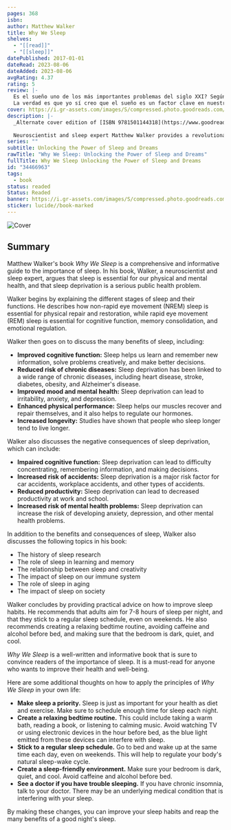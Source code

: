 ```yaml
---
pages: 368
isbn: 
author: Matthew Walker
title: Why We Sleep
shelves:
  - "[[read]]"
  - "[[sleep]]"
datePublished: 2017-01-01
dateRead: 2023-08-06
dateAdded: 2023-08-06
avgRating: 4.37
rating: 5
review: |-
  Es el sueño uno de los más importantes problemas del siglo XXI? Según este libro si.  
  La verdad es que yo sí creo que el sueño es un factor clave en nuestra salud, rendimiento, felicidad... así que creo que hay que darle mucha más importancia en nuestro día a día. Si opinas igual, lee este libro.
cover: https://i.gr-assets.com/images/S/compressed.photo.goodreads.com/books/1556604137l/34466963._SY475_.jpg
description: |-
  _Alternate cover edition of [ISBN 9781501144318](https://www.goodreads.com/book/show/40781394-why-we-sleep)._  
    
  Neuroscientist and sleep expert Matthew Walker provides a revolutionary exploration of sleep, examining how it affects every aspect of our physical and mental well-being. Charting the most cutting-edge scientific breakthroughs, and marshalling his decades of research and clinical practice, Walker explains how we can harness sleep to improve learning, mood and energy levels, regulate hormones, prevent cancer, Alzheimer's and diabetes, slow the effects of aging, and increase longevity. He also provides actionable steps towards getting a better night's sleep every night.
series: ""
subtitle: Unlocking the Power of Sleep and Dreams
rawTitle: "Why We Sleep: Unlocking the Power of Sleep and Dreams"
fullTitle: Why We Sleep Unlocking the Power of Sleep and Dreams
id: "34466963"
tags:
  - book
status: readed
Status: Readed
banner: https://i.gr-assets.com/images/S/compressed.photo.goodreads.com/books/1556604137l/34466963._SY475_.jpg
sticker: lucide//book-marked
---
```

![Cover](https://i.gr-assets.com/images/S/compressed.photo.goodreads.com/books/1556604137l/34466963._SY475_.jpg)

## Summary

Matthew Walker's book _Why We Sleep_ is a comprehensive and informative guide to the importance of sleep. In his book, Walker, a neuroscientist and sleep expert, argues that sleep is essential for our physical and mental health, and that sleep deprivation is a serious public health problem.

Walker begins by explaining the different stages of sleep and their functions. He describes how non-rapid eye movement (NREM) sleep is essential for physical repair and restoration, while rapid eye movement (REM) sleep is essential for cognitive function, memory consolidation, and emotional regulation.

Walker then goes on to discuss the many benefits of sleep, including:

- **Improved cognitive function:** Sleep helps us learn and remember new information, solve problems creatively, and make better decisions.
- **Reduced risk of chronic diseases:** Sleep deprivation has been linked to a wide range of chronic diseases, including heart disease, stroke, diabetes, obesity, and Alzheimer's disease.
- **Improved mood and mental health:** Sleep deprivation can lead to irritability, anxiety, and depression.
- **Enhanced physical performance:** Sleep helps our muscles recover and repair themselves, and it also helps to regulate our hormones.
- **Increased longevity:** Studies have shown that people who sleep longer tend to live longer.

Walker also discusses the negative consequences of sleep deprivation, which can include:

- **Impaired cognitive function:** Sleep deprivation can lead to difficulty concentrating, remembering information, and making decisions.
- **Increased risk of accidents:** Sleep deprivation is a major risk factor for car accidents, workplace accidents, and other types of accidents.
- **Reduced productivity:** Sleep deprivation can lead to decreased productivity at work and school.
- **Increased risk of mental health problems:** Sleep deprivation can increase the risk of developing anxiety, depression, and other mental health problems.

In addition to the benefits and consequences of sleep, Walker also discusses the following topics in his book:

- The history of sleep research
- The role of sleep in learning and memory
- The relationship between sleep and creativity
- The impact of sleep on our immune system
- The role of sleep in aging
- The impact of sleep on society

Walker concludes by providing practical advice on how to improve sleep habits. He recommends that adults aim for 7-8 hours of sleep per night, and that they stick to a regular sleep schedule, even on weekends. He also recommends creating a relaxing bedtime routine, avoiding caffeine and alcohol before bed, and making sure that the bedroom is dark, quiet, and cool.

_Why We Sleep_ is a well-written and informative book that is sure to convince readers of the importance of sleep. It is a must-read for anyone who wants to improve their health and well-being.

Here are some additional thoughts on how to apply the principles of _Why We Sleep_ in your own life:

- **Make sleep a priority.** Sleep is just as important for your health as diet and exercise. Make sure to schedule enough time for sleep each night.
- **Create a relaxing bedtime routine.** This could include taking a warm bath, reading a book, or listening to calming music. Avoid watching TV or using electronic devices in the hour before bed, as the blue light emitted from these devices can interfere with sleep.
- **Stick to a regular sleep schedule.** Go to bed and wake up at the same time each day, even on weekends. This will help to regulate your body's natural sleep-wake cycle.
- **Create a sleep-friendly environment.** Make sure your bedroom is dark, quiet, and cool. Avoid caffeine and alcohol before bed.
- **See a doctor if you have trouble sleeping.** If you have chronic insomnia, talk to your doctor. There may be an underlying medical condition that is interfering with your sleep.

By making these changes, you can improve your sleep habits and reap the many benefits of a good night's sleep.

